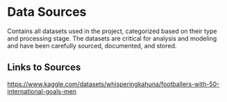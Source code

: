 # Data Sources

Contains all datasets used in the project, categorized based on their type and processing stage. The datasets are critical for analysis and modeling and have been carefully sourced, documented, and stored.

## Links to Sources

https://www.kaggle.com/datasets/whisperingkahuna/footballers-with-50-international-goals-men
